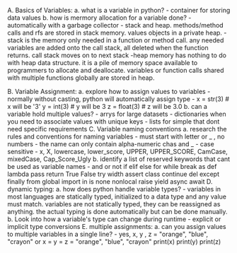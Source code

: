 A. Basics of Variables:
    a. what is a variable in python?
        - container for storing data values
    b. how is mermory allocation for a variable done?
        - automatically with a garbage collector
        - stack and heap. methods/method calls and rfs are stored in stack memory. values objects in a private heap.
            - stack is the memory only needed in a function or method call. any needed variables are added onto the call stack, all deleted when the function returns. call stack moves on to next stack
            -heap memory has nothing to do with heap data structure. it is a pile of memory space available to programmers to allocate and deallocate. variables or function calls shared with multiple functions globally are stored in heap.

B. Variable Assignment:
    a. explore how to assign values to variables
        - normally without casting, python will automatically assign type
        - x = str(3)    # x will be '3'
          y = int(3)    # y will be 3
          z = float(3)  # z will be 3.0 
    b. can a variable hold multiple values?
        - arrys for large datasets
        - dictionaries when you need to associate values with unique keys
        - lists for simple that dont need specific requirements
C. Variable naming conventions
    a. research the rules and conventions for naming variables
        - must start with letter or _ , no numbers
        - the name can only contain alpha-numeric chas and _
        - case sensitive
        - x, X, lowercase, lower_score, UPPER, UPPER_SCORE, CamCase, mixedCase, Cap_Score_Ugly
    b. identify a list of reserved keywords that cant be used as variable names
        - and or not if elif else for while break as def lambda pass
          return True False try width assert class continue del except
          finally from global import in is none nonlocal raise yield async await
D. dynamic typing:
    a. how does python handle variable types?
        - variables in most languages are statically typed, initialized to a data type and any value must match. variables are not statically typed, they can be reassigned as anything. the actual typing is done automatically but can be done manually.
    b. Look into how a variable's type can change during runtime
        - explicit or implicit type conversions
E. multiple assignments:
    a. can you assign values to multiple variables in a single line?
        - yes,
        x, y , z = "orange", "blue", "crayon" or
        x = y = z = "orange", "blue", "crayon"
        print(x)
        print(y)
        print(z)


